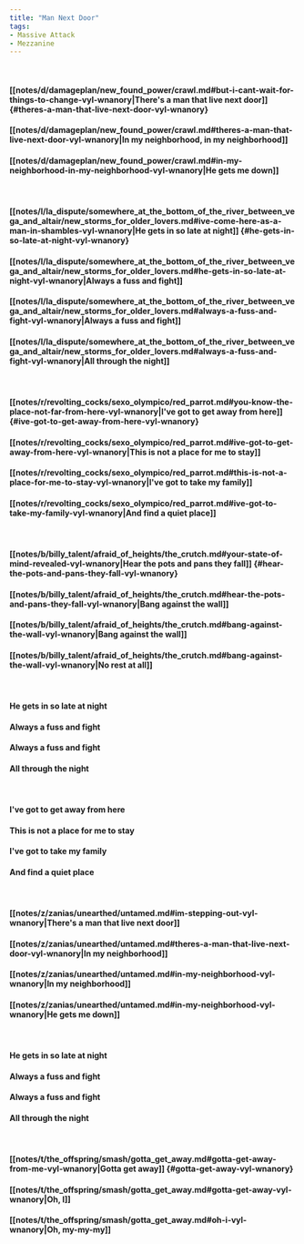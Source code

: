 ```yaml
---
title: "Man Next Door"
tags:
- Massive Attack
- Mezzanine
---
```

&nbsp;
#### [[notes/d/damageplan/new_found_power/crawl.md#but-i-cant-wait-for-things-to-change-vyl-wnanory|There's a man that live next door]] {#theres-a-man-that-live-next-door-vyl-wnanory}
#### [[notes/d/damageplan/new_found_power/crawl.md#theres-a-man-that-live-next-door-vyl-wnanory|In my neighborhood, in my neighborhood]]
#### [[notes/d/damageplan/new_found_power/crawl.md#in-my-neighborhood-in-my-neighborhood-vyl-wnanory|He gets me down]]
&nbsp;
#### [[notes/l/la_dispute/somewhere_at_the_bottom_of_the_river_between_vega_and_altair/new_storms_for_older_lovers.md#ive-come-here-as-a-man-in-shambles-vyl-wnanory|He gets in so late at night]] {#he-gets-in-so-late-at-night-vyl-wnanory}
#### [[notes/l/la_dispute/somewhere_at_the_bottom_of_the_river_between_vega_and_altair/new_storms_for_older_lovers.md#he-gets-in-so-late-at-night-vyl-wnanory|Always a fuss and fight]]
#### [[notes/l/la_dispute/somewhere_at_the_bottom_of_the_river_between_vega_and_altair/new_storms_for_older_lovers.md#always-a-fuss-and-fight-vyl-wnanory|Always a fuss and fight]]
#### [[notes/l/la_dispute/somewhere_at_the_bottom_of_the_river_between_vega_and_altair/new_storms_for_older_lovers.md#always-a-fuss-and-fight-vyl-wnanory|All through the night]]
&nbsp;
#### [[notes/r/revolting_cocks/sexo_olympico/red_parrot.md#you-know-the-place-not-far-from-here-vyl-wnanory|I've got to get away from here]] {#ive-got-to-get-away-from-here-vyl-wnanory}
#### [[notes/r/revolting_cocks/sexo_olympico/red_parrot.md#ive-got-to-get-away-from-here-vyl-wnanory|This is not a place for me to stay]]
#### [[notes/r/revolting_cocks/sexo_olympico/red_parrot.md#this-is-not-a-place-for-me-to-stay-vyl-wnanory|I've got to take my family]]
#### [[notes/r/revolting_cocks/sexo_olympico/red_parrot.md#ive-got-to-take-my-family-vyl-wnanory|And find a quiet place]]
&nbsp;
#### [[notes/b/billy_talent/afraid_of_heights/the_crutch.md#your-state-of-mind-revealed-vyl-wnanory|Hear the pots and pans they fall]] {#hear-the-pots-and-pans-they-fall-vyl-wnanory}
#### [[notes/b/billy_talent/afraid_of_heights/the_crutch.md#hear-the-pots-and-pans-they-fall-vyl-wnanory|Bang against the wall]]
#### [[notes/b/billy_talent/afraid_of_heights/the_crutch.md#bang-against-the-wall-vyl-wnanory|Bang against the wall]]
#### [[notes/b/billy_talent/afraid_of_heights/the_crutch.md#bang-against-the-wall-vyl-wnanory|No rest at all]]
&nbsp;
#### He gets in so late at night
#### Always a fuss and fight
#### Always a fuss and fight
#### All through the night
&nbsp;
#### I've got to get away from here
#### This is not a place for me to stay
#### I've got to take my family
#### And find a quiet place
&nbsp;
#### [[notes/z/zanias/unearthed/untamed.md#im-stepping-out-vyl-wnanory|There's a man that live next door]]
#### [[notes/z/zanias/unearthed/untamed.md#theres-a-man-that-live-next-door-vyl-wnanory|In my neighborhood]]
#### [[notes/z/zanias/unearthed/untamed.md#in-my-neighborhood-vyl-wnanory|In my neighborhood]]
#### [[notes/z/zanias/unearthed/untamed.md#in-my-neighborhood-vyl-wnanory|He gets me down]]
&nbsp;
#### He gets in so late at night
#### Always a fuss and fight
#### Always a fuss and fight
#### All through the night
&nbsp;
#### [[notes/t/the_offspring/smash/gotta_get_away.md#gotta-get-away-from-me-vyl-wnanory|Gotta get away]] {#gotta-get-away-vyl-wnanory}
#### [[notes/t/the_offspring/smash/gotta_get_away.md#gotta-get-away-vyl-wnanory|Oh, I]]
#### [[notes/t/the_offspring/smash/gotta_get_away.md#oh-i-vyl-wnanory|Oh, my-my-my]]

